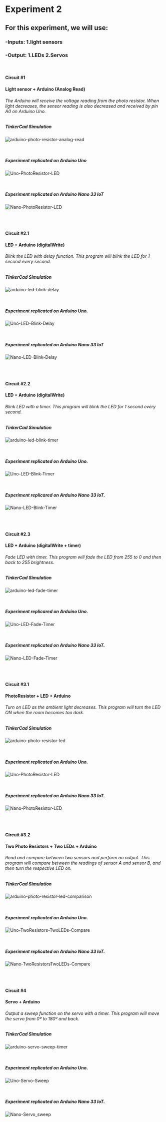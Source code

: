 <h1>Experiment 2</h1>
<h2>For this experiment, we will use:</h2>
  <h3>-Inputs: 1.light sensors</h3>
<h3>-Output: 1.LEDs     2.Servos</h3>

<br>

<h4>Circuit #1</h4>
<h4>Light sensor + Arduino (Analog Read)</h4>

<h6>The Arduino will receive the voltage reading from the photo resistor. When light decreases, the sensor reading is also decreased and received by pin A0 on Arduino Uno.</h6> 
<h5>TinkerCad Simulation</h5>

![arduino-photo-resistor-analog-read](https://user-images.githubusercontent.com/43145138/82398041-dd8eac00-9a1f-11ea-9c4f-df649609d6ec.gif)

<br>

<h5>Experiment replicated on Arduino Uno</h5>

![Uno-PhotoResistor-LED](https://user-images.githubusercontent.com/43145138/83693133-6e8a8900-a5c3-11ea-8bcc-ac6a4bb18979.gif)

<br>

<h5>Experiment replicated on Arduino Nano 33 IoT</h5>

![Nano-PhotoResistor-LED](https://user-images.githubusercontent.com/43145138/83693861-e6a57e80-a5c4-11ea-8f45-3a5ba3a46181.gif)

<br><br>


<h4>Circuit #2.1</h4>
<h4>LED + Arduino (digitalWrite)</h4>

<h6>Blink the LED with delay function. This program will blink the LED for 1 second every second.</h6>


<h5>TinkerCad Simulation</h5>

![arduino-led-blink-delay](https://user-images.githubusercontent.com/43145138/82398346-acfb4200-9a20-11ea-9128-5c9f08bcd24c.gif)


<br>


<h5>Experiment replicated on Arduino Uno.</h5>

![Uno-LED-Blink-Delay](https://user-images.githubusercontent.com/43145138/83693251-bf01e680-a5c3-11ea-93b9-3e2535077ede.gif)

<br>


<h5>Experiment replicated on Arduino Nano 33 IoT</h5>

![Nano-LED-Blink-Delay](https://user-images.githubusercontent.com/43145138/83693745-aa721e00-a5c4-11ea-8e2b-5d3e969a98fd.gif)


<br><br>


<h4>Circuit #2.2</h4>
<h4>LED + Arduino (digitalWrite)</h4>


<h6>Blink LED with a timer. This program will blink the LED for 1 second every second. </h6>


<h5>TinkerCad Simulation</h5>

![arduino-led-blink-timer](https://user-images.githubusercontent.com/43145138/82398385-bdabb800-9a20-11ea-95e2-077c077e2b4c.gif)


<br>


<h5>Experiment replicated on Arduino Uno.</h5>

![Uno-LED-Blink-Timer](https://user-images.githubusercontent.com/43145138/83693302-d5a83d80-a5c3-11ea-9d28-387f641a6034.gif)

<br>

<h5>Experiment replicared on Arduino Nano 33 IoT.</h5>

![Nano-LED-Blink-Timer](https://user-images.githubusercontent.com/43145138/83693754-ae05a500-a5c4-11ea-9b56-882854d7f81a.gif)


<br><br>


<h4>Circuit #2.3</h4>
<h4>LED + Arduino (digitalWrite + timer)</h4>


<h6>Fade LED with timer. This program will fade the LED from 255 to 0 and then back to 255 brightness.</h6>

<h5>TinkerCad Simulation</h5>

![arduino-led-fade-timer](https://user-images.githubusercontent.com/43145138/82398417-ca301080-9a20-11ea-8326-2e4595bc1d7f.gif)


<br>


<h5>Experiment replicared on Arduino Uno.</h5>

![Uno-LED-Fade-Timer](https://user-images.githubusercontent.com/43145138/83693319-dd67e200-a5c3-11ea-97b3-9d28b890a12e.gif)


<br>


<h5>Experiment replicated on Arduino Nano 33 IoT.</h5>

![Nano-LED-Fade-Timer](https://user-images.githubusercontent.com/43145138/83693763-b362ef80-a5c4-11ea-9f62-d5062cc88dd6.gif)


<br><br>


<h4>Circuit #3.1</h4>
<h4> PhotoResistor + LED + Arduino</h4>


<h6>Turn on LED as the ambient light decreases. This program will turn the LED ON when the room becomes too dark.</h6>


<h5>TinkerCad Simulation</h5>

![arduino-photo-resistor-led](https://user-images.githubusercontent.com/43145138/82398147-1dee2a00-9a20-11ea-957c-f7c9f2909ec1.gif)

<br>

<h5>Experiment replicated on Arduino Uno.</h5>

![Uno-PhotoResistor-LED](https://user-images.githubusercontent.com/43145138/83693394-025c5500-a5c4-11ea-81e5-9b49895c373e.gif)

<br>

<h5>Experiment replicated on Arduino Nano 33 IoT.</h5>

![Nano-PhotoResistor-LED](https://user-images.githubusercontent.com/43145138/83693861-e6a57e80-a5c4-11ea-8f45-3a5ba3a46181.gif)


<br><br>


<h4>Circuit #3.2</h4>
<h4>Two Photo Resistors + Two LEDs + Arduino</h4>


<h6>Read and compare between two sensors and perform an output. This program will compare between the readings of sensor A and sensor B, and then turn the respective LED on.</h6>


<h5>TinkerCad Simulation</h5>

![arduino-photo-resistor-led-comparison](https://user-images.githubusercontent.com/43145138/82398214-44ac6080-9a20-11ea-8488-ce91c8a1c80a.gif)


<br>


<h5>Experiment replicated on Arduino Uno.</h5>

![Uno-TwoResistors-TwoLEDs-Compare](https://user-images.githubusercontent.com/43145138/83693469-20c25080-a5c4-11ea-9f3a-89aac1941689.gif)


<br>


<h5>Experiment replicated on Arduino Nano 33 IoT.</h5>

![Nano-TwoResistorsTwoLEDs-Compare](https://user-images.githubusercontent.com/43145138/83693890-fb821200-a5c4-11ea-9c68-1e2cb4f07349.gif)


<br><br>



<h4>Circuit #4</h4>
<h4>Servo + Arduino</h4>


<h6>Output a sweep function on the servo with a timer. This program will move the servo from 0º to 180º and back. 


<h5>TinkerCad Simulation</h5>

![arduino-servo-sweep-timer](https://user-images.githubusercontent.com/43145138/82398480-f055b080-9a20-11ea-8bd1-cb1875648514.gif)


<br>


<h5>Experiment replicated on Arduino Uno.</h5>

![Uno-Servo-Sweep](https://user-images.githubusercontent.com/43145138/83693515-3df71f00-a5c4-11ea-97cf-b27546c0cc7b.gif)

<br>

<h5>Experiment replicated on Arduino Nano 33 IoT.</h5>

![Nano-Servo_sweep](https://user-images.githubusercontent.com/43145138/83693918-0b015b00-a5c5-11ea-9e18-96718ef2b78e.gif)